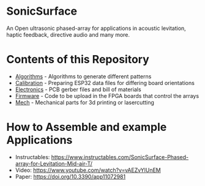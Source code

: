 # SonicSurface
An Open ultrasonic phased-array for applications in acoustic levitation, haptic feedback, directive audio and many more.


# Contents of this Repository
- [Algorithms](Algorithms) - Algorithms to generate different patterns
- [Calibration](Calibration) - Preparing ESP32 data files for differing board orientations
- [Electronics](Electronics) - PCB gerber files and bill of materials
- [Firmware](Firmware) - Code to be upload in the FPGA boards that control the arrays
- [Mech](Mech) - Mechanical parts for 3d printing or lasercutting


# How to Assemble and example Applications
- Instructables: https://www.instructables.com/SonicSurface-Phased-array-for-Levitation-Mid-air-T/
- Video: https://www.youtube.com/watch?v=vAEZvYlUnEM
- Paper: https://doi.org/10.3390/app11072981

